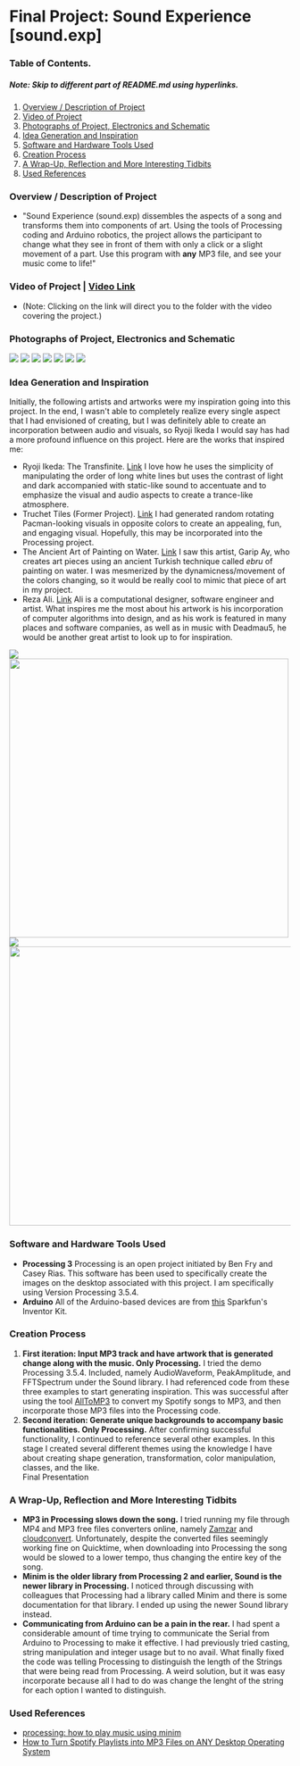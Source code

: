 # Final Project: Sound Experience [sound.exp]

### **Table of Contents.** 
##### *Note: Skip to different part of README.md using hyperlinks.*
1. [Overview / Description of Project](#description)
2. [Video of Project](#video) 
3. [Photographs of Project, Electronics and Schematic](#photo) 
4. [Idea Generation and Inspiration](#ideas)
5. [Software and Hardware Tools Used](#tools)
6. [Creation Process](#process)
7. [A Wrap-Up, Reflection and More Interesting Tidbits](#wrapup)
8. [Used References](#reference)

<a name="description"></a>
### **Overview / Description of Project**
- "Sound Experience (sound.exp) dissembles the aspects of a song and transforms them into components of art.  Using the tools of Processing coding and Arduino robotics, the project allows the participant to change what they see in front of them with only a click or a slight movement of a part.  Use this program with **any** MP3 file, and see your music come to life!"

<a name="video"></a>
### **Video of Project** | [Video Link](https://drive.google.com/drive/folders/1gv_rlsfUEM6OU5DiO-sNx0LS0egyxEGg?usp=sharing)
- (Note: Clicking on the link will direct you to the folder with the video covering the project.)

<a name="photo"></a>
### **Photographs of Project, Electronics and Schematic**
<img src = 'https://github.com/joshsanchez98/CreativeProgrammingAndElectronics/blob/master/finalProjectSummer2020/screen1.png'>
<img src = 'https://github.com/joshsanchez98/CreativeProgrammingAndElectronics/blob/master/finalProjectSummer2020/screen2.png'>
<img src = 'https://github.com/joshsanchez98/CreativeProgrammingAndElectronics/blob/master/finalProjectSummer2020/screen3.png'>
<img src = 'https://github.com/joshsanchez98/CreativeProgrammingAndElectronics/blob/master/finalProjectSummer2020/screen4.png'>
<img src = 'https://github.com/joshsanchez98/CreativeProgrammingAndElectronics/blob/master/finalProjectSummer2020/screen5.png'>
<img src = 'https://github.com/joshsanchez98/CreativeProgrammingAndElectronics/blob/master/finalProjectSummer2020/f1.JPG'>
<img src = 'https://github.com/joshsanchez98/CreativeProgrammingAndElectronics/blob/master/finalProjectSummer2020/f2.JPG'>

<a name="ideas"></a>
### **Idea Generation and Inspiration**

Initially, the following artists and artworks were my inspiration going into this project. In the end, I wasn't able to completely realize every single aspect that I had envisioned of creating, but I was definitely able to create an incorporation between audio and visuals, so Ryoji Ikeda I would say has had a more profound influence on this project. Here are the works that inspired me: 
- Ryoji Ikeda: The Transfinite. [Link](https://www.youtube.com/watch?v=omDK2Cm2mwo)  I love how he uses the simplicity of manipulating the order of long white lines but uses the contrast of light and dark accompanied with static-like sound to accentuate and to emphasize the visual and audio aspects to create a trance-like atmosphere. 
- Truchet Tiles (Former Project). [Link](https://github.com/joshsanchez98/CreativeProgrammingAndElectronics/tree/master/July_13) I had generated random rotating Pacman-looking visuals in opposite colors to create an appealing, fun, and engaging visual.  Hopefully, this may be incorporated into the Processing project.
- The Ancient Art of Painting on Water. [Link](https://www.youtube.com/watch?v=jeGqnicNS2A) I saw this artist, Garip Ay, who creates art pieces using an ancient Turkish technique called *ebru* of painting on water.  I was mesmerized by the dynamicness/movement of the colors changing, so it would be really cool to mimic that piece of art in my project.
- Reza Ali.  [Link](https://www.syedrezaali.com/) Ali is a computational designer, software engineer and artist. What inspires me the most about his artwork is his incorporation of computer algorithms into design, and as his work is featured in many places and software companies, as well as in music with Deadmau5, he would be another great artist to look up to for inspiration.

<img src = 'https://github.com/joshsanchez98/CreativeProgrammingAndElectronics/blob/master/Aug_3_Final_Project/image_1.gif'> 
<img src = 'https://github.com/joshsanchez98/CreativeProgrammingAndElectronics/blob/master/July_13/my_image.png' width = 500 height = 500>
<img src = 'https://github.com/joshsanchez98/CreativeProgrammingAndElectronics/blob/master/Aug_3_Final_Project/image_3.gif'>
<img src = 'https://github.com/joshsanchez98/CreativeProgrammingAndElectronics/blob/master/Aug_5_Final_Project/image_6.png' width = 600 height = 500>

<a name="tools"></a>
### **Software and Hardware Tools Used**
- **Processing 3** Processing is an open project initiated by Ben Fry and Casey Rias. This software has been used to specifically create the images on the desktop associated with this project.  I am specifically using Version Processing 3.5.4.
- **Arduino** All of the Arduino-based devices are from [this](https://www.sparkfun.com/products/15267) Sparkfun's Inventor Kit.

<a name="process"></a>
### **Creation Process**
1) **First iteration: Input MP3 track and have artwork that is generated change along with the music.  Only Processing.** I tried the demo Processing 3.5.4. Included, namely AudioWaveform, PeakAmplitude, and FFTSpectrum under the Sound library.  I had referenced code from these three examples to start generating inspiration.  This was successful after using the tool [AllToMP3](https://alltomp3.org/) to convert my Spotify songs to MP3, and then incorporate those MP3 files into the Processing code. 
2) **Second iteration: Generate unique backgrounds to accompany basic functionalities. Only Processing.** After confirming successful functionality, I continued to reference several other examples.  In this stage I created several different themes using the knowledge I have about creating shape generation, transformation, color manipulation, classes, and the like.  
Final Presentation

<a name="wrapup"></a>
### **A Wrap-Up, Reflection and More Interesting Tidbits**
- **MP3 in Processing slows down the song.** I tried running my file through MP4 and MP3 free files converters online, namely [Zamzar](https://zamzar.com) and [cloudconvert](https://cloudconvert.com/mp4-to-mp3).  Unfortunately, despite the converted files seemingly working fine on Quicktime, when downloading into Processing the song would be slowed to a lower tempo, thus changing the entire key of the song.
- **Minim is the older library from Processing 2 and earlier, Sound is the newer library in Processing.** I noticed through discussing with colleagues that Processing had a library called Minim and there is some documentation for that library.  I ended up using the newer Sound library instead.
- **Communicating from Arduino can be a pain in the rear.** I had spent a considerable amount of time trying to communicate the Serial from Arduino to Processing to make it effective. I had previously tried casting, string manipulation and integer usage but to no avail.  What finally fixed the code was telling Processing to distinguish the length of the Strings that were being read from Processing. A weird solution, but it was easy incorporate because all I had to do was change the lenght of the string for each option I wanted to distinguish.

<a name="reference"></a>
### **Used References**
- [processing: how to play music using minim](https://www.youtube.com/watch?v=LsADo2gcPWE)
- [How to Turn Spotify Playlists into MP3 Files on ANY Desktop Operating System](https://www.youtube.com/watch?v=o1Z5W7UU7Wo)
